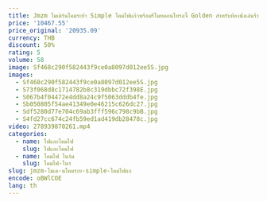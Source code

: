 ```yaml
---
title: Jmzm โมเดิร์นโคมระย้า Simple โคมไฟแก้วพร้อมรีโมทคอนโทรลจี้ Golden สําหรับห้องนั่งเล่นร้านอาหารห้องนอน Villa
price: '10467.55'
price_original: '20935.09'
currency: THB
discount: 50%
rating: 5
volume: 58
image: Sf468c290f582443f9ce0a8097d012ee5S.jpg
images:
  - Sf468c290f582443f9ce0a8097d012ee5S.jpg
  - S73f068d8c1714782b8c319dbbc72f398E.jpg
  - S067b4f04472e4dd8a24c9f5063dddb4fe.jpg
  - Sb050805f54ae41349e0e46215c626dc27.jpg
  - Sdf5280d77e704c69ab3fff596c798c9bB.jpg
  - S4fd27cc674c24fb59ed1ad419db28478c.jpg
video: 278939870261.mp4
categories:
  - name: ไฟและโคมไฟ
    slug: ไฟและโคมไฟ
  - name: โคมไฟ ในร่ม
    slug: โคมไฟ-ในร
slug: jmzm-โมเด-นโคมระย-simple-โคมไฟแก
encode: oBWlCOE
lang: th
---
```

  
